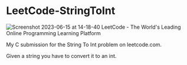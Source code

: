 # LeetCode-StringToInt

![Screenshot 2023-06-15 at 14-18-40 LeetCode - The World's Leading Online Programming Learning Platform](https://github.com/JasonA-GH/LeetCode-StringToInt/assets/136386469/b627d6b3-ec85-4c05-b9d0-78dc88746b3d)


My C submission for the String To Int problem on leetcode.com.

Given a string you have to convert it to an int.
